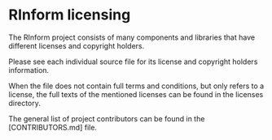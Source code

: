 # RInform licensing

The RInform project consists of many components and libraries
that have different licenses and copyright holders.

Please see each individual source file
for its license and copyright holders information.

When the file does not contain full terms and conditions, but only refers
to a license, the full texts of the mentioned licenses can be found
in the licenses directory.

The general list of project contributors can be found
in the [CONTRIBUTORS.md] file.

